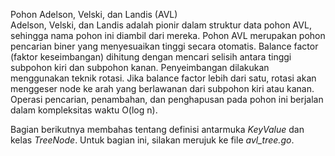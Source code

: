 Pohon Adelson, Velski, dan Landis (AVL)  
Adelson, Velski, dan Landis adalah pionir dalam struktur data pohon AVL, sehingga nama pohon ini diambil dari mereka. Pohon AVL merupakan pohon pencarian biner yang menyesuaikan tinggi secara otomatis. Balance factor (faktor keseimbangan) dihitung dengan mencari selisih antara tinggi subpohon kiri dan subpohon kanan. Penyeimbangan dilakukan menggunakan teknik rotasi. Jika balance factor lebih dari satu, rotasi akan menggeser node ke arah yang berlawanan dari subpohon kiri atau kanan. Operasi pencarian, penambahan, dan penghapusan pada pohon ini berjalan dalam kompleksitas waktu O(log n).  

Bagian berikutnya membahas tentang definisi antarmuka *KeyValue* dan kelas *TreeNode*. Untuk bagian ini, silakan merujuk ke file *avl_tree.go*.
